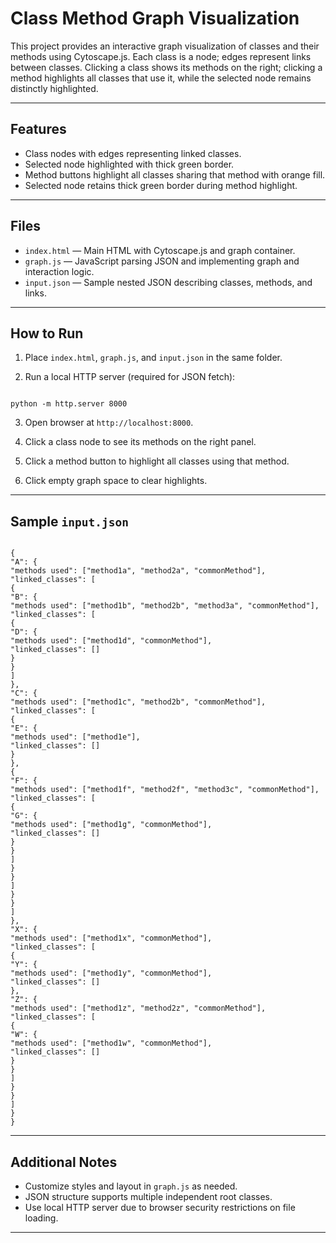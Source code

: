 # Class Method Graph Visualization

This project provides an interactive graph visualization of classes and their methods using Cytoscape.js. Each class is a node; edges represent links between classes. Clicking a class shows its methods on the right; clicking a method highlights all classes that use it, while the selected node remains distinctly highlighted.

---

## Features

- Class nodes with edges representing linked classes.
- Selected node highlighted with thick green border.
- Method buttons highlight all classes sharing that method with orange fill.
- Selected node retains thick green border during method highlight.

---

## Files

- `index.html` — Main HTML with Cytoscape.js and graph container.
- `graph.js` — JavaScript parsing JSON and implementing graph and interaction logic.
- `input.json` — Sample nested JSON describing classes, methods, and links.

---

## How to Run

1. Place `index.html`, `graph.js`, and `input.json` in the same folder.

2. Run a local HTTP server (required for JSON fetch):

```

python -m http.server 8000

```

3. Open browser at `http://localhost:8000`.

4. Click a class node to see its methods on the right panel.

5. Click a method button to highlight all classes using that method.

6. Click empty graph space to clear highlights.

---

## Sample `input.json`

```

{
"A": {
"methods used": ["method1a", "method2a", "commonMethod"],
"linked_classes": [
{
"B": {
"methods used": ["method1b", "method2b", "method3a", "commonMethod"],
"linked_classes": [
{
"D": {
"methods used": ["method1d", "commonMethod"],
"linked_classes": []
}
}
]
},
"C": {
"methods used": ["method1c", "method2b", "commonMethod"],
"linked_classes": [
{
"E": {
"methods used": ["method1e"],
"linked_classes": []
}
},
{
"F": {
"methods used": ["method1f", "method2f", "method3c", "commonMethod"],
"linked_classes": [
{
"G": {
"methods used": ["method1g", "commonMethod"],
"linked_classes": []
}
}
]
}
}
]
}
}
]
},
"X": {
"methods used": ["method1x", "commonMethod"],
"linked_classes": [
{
"Y": {
"methods used": ["method1y", "commonMethod"],
"linked_classes": []
},
"Z": {
"methods used": ["method1z", "method2z", "commonMethod"],
"linked_classes": [
{
"W": {
"methods used": ["method1w", "commonMethod"],
"linked_classes": []
}
}
]
}
}
]
}
}

```

---

## Additional Notes

- Customize styles and layout in `graph.js` as needed.
- JSON structure supports multiple independent root classes.
- Use local HTTP server due to browser security restrictions on file loading.

---